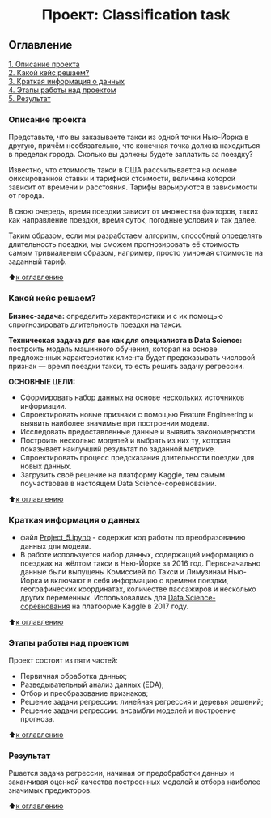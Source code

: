 # <center> Проект: Classification task

## Оглавление  
[1. Описание проекта](#Описание-проекта)  
[2. Какой кейс решаем?](#Какой-кейс-решаем)  
[3. Краткая информация о данных](#Краткая-информация-о-данных)  
[4. Этапы работы над проектом](#Этапы-работы-над-проектом)  
[5. Результат](#Результат)    


### Описание проекта    
Представьте, что вы заказываете такси из одной точки Нью-Йорка в другую, причём необязательно, что конечная точка должна находиться в пределах города. Сколько вы должны будете заплатить за поездку?

Известно, что стоимость такси в США рассчитывается на основе фиксированной ставки и тарифной стоимости, величина которой зависит от времени и расстояния. Тарифы варьируются в зависимости от города.

В свою очередь, время поездки зависит от множества факторов, таких как направление поездки, время суток, погодные условия и так далее.

Таким образом, если мы разработаем алгоритм, способный определять длительность поездки, мы сможем прогнозировать её стоимость самым тривиальным образом, например, просто умножая стоимость на заданный тариф.

:arrow_up:[к оглавлению](#Оглавление)


### Какой кейс решаем?    
**Бизнес-задача:** определить характеристики и с их помощью спрогнозировать длительность поездки на такси.

**Техническая задача для вас как для специалиста в Data Science:** построить модель машинного обучения, которая на основе предложенных характеристик клиента будет предсказывать числовой признак — время поездки такси, то есть решить задачу регрессии.

**ОСНОВНЫЕ ЦЕЛИ:**

- Сформировать набор данных на основе нескольких источников информации.
- Спроектировать новые признаки с помощью Feature Engineering и выявить наиболее значимые при построении модели.
- Исследовать предоставленные данные и выявить закономерности.
- Построить несколько моделей и выбрать из них ту, которая показывает наилучший результат по заданной метрике.
- Спроектировать процесс предсказания длительности поездки для новых данных.
- Загрузить своё решение на платформу Kaggle, тем самым поучаствовав в настоящем Data Science-соревновании.

:arrow_up:[к оглавлению](#Оглавление)


### Краткая информация о данных

- файл [Project_5.ipynb](https://github.com/OlesyaNori/sf_datasciense/blob/main/project%205/Project-5.ipynb) - содержит код работы по преобразованию данных для модели. 
- В работе используется набор данных, содержащий информацию о поездках на жёлтом такси в Нью-Йорке за 2016 год. Первоначально данные были выпущены Комиссией по Такси и Лимузинам Нью-Йорка и включают в себя информацию о времени поездки, географических координатах, количестве пассажиров и несколько других переменных. Использовались для [Data Science-соревнования](https://www.kaggle.com/competitions/nyc-taxi-trip-duration/overview) на платформе Kaggle в 2017 году.

:arrow_up:[к оглавлению](#Оглавление)


### Этапы работы над проектом  
Проект состоит из пяти частей:
- Первичная обработка данных;
- Разведывательный анализ данных (EDA);
- Отбор и преобразование признаков;
- Решение задачи регрессии: линейная регрессия и деревья решений;
- Решение задачи регрессии: ансамбли моделей и построение прогноза.


:arrow_up:[к оглавлению](#Оглавление)


### Результат  
Ршается задача регрессии, начиная от предобработки данных и заканчивая оценкой качества построенных моделей и отбора наиболее значимых предикторов.

:arrow_up:[к оглавлению](#Оглавление)




